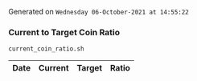 Generated on `Wednesday 06-October-2021 at 14:55:22`

### Current to Target Coin Ratio
`current_coin_ratio.sh`

Date|Current|Target|Ratio
---|---|---|---
